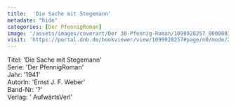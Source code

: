 ```yaml
---
title:  'Die Sache mit Stegemann'
metadate: "hide"
categories: [Der PfennigRoman]
image: '/assets/images/coverart/Der 30-Pfennig-Roman/1099928257_00000010.jpg'
visit: 'https://portal.dnb.de/bookviewer/view/1099928257#page/n0/mode/2up'
---
```

Titel: 'Die Sache mit Stegemann' <br>
Serie: 'Der PfennigRoman' <br>
Jahr: '1941' <br>
AutorIn: 'Ernst J. F. Weber' <br>
Band-Nr: '?' <br>
Verlag: ' AufwärtsVerl'